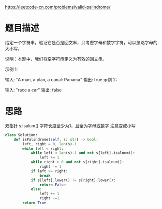https://leetcode-cn.com/problems/valid-palindrome/
# 题目描述
给定一个字符串，验证它是否是回文串，只考虑字母和数字字符，可以忽略字母的大小写。

说明：本题中，我们将空字符串定义为有效的回文串。

示例 1:

输入: "A man, a plan, a canal: Panama"
输出: true
示例 2:

输入: "race a car"
输出: false

# 思路
双指针
s.isalum() 字符长度至少为1，且全为字母或数字
注意变成小写

```python
class Solution:
    def isPalindrome(self, s: str) -> bool:
        left, right = 0, len(s)-1
        while left < right:
            while left < len(s)-1 and not s[left].isalnum():
                left += 1
            while right > 0 and not s[right].isalnum():
                right -= 1
            if left >= right:
                break
            if s[left].lower() != s[right].lower():
                return False
            else:
                left += 1
                right -=1
        return True
```